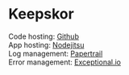 Keepskor
========

Code hosting: [Github](https://github.com/jasonmorganson/Keepskor)  
App hosting: [Nodejitsu](http://keepskor.jit.su)  
Log management: [Papertrail](http://papertrailapp.com)  
Error management: [Exceptional.io](http://www.exceptional.io)  

